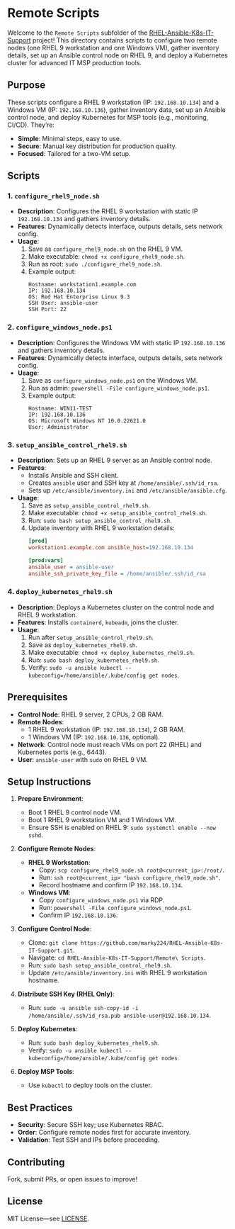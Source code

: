 # Remote Scripts

Welcome to the `Remote Scripts` subfolder of the [RHEL-Ansible-K8s-IT-Support](https://github.com/marky224/RHEL-Ansible-K8s-IT-Support) project! This directory contains scripts to configure two remote nodes (one RHEL 9 workstation and one Windows VM), gather inventory details, set up an Ansible control node on RHEL 9, and deploy a Kubernetes cluster for advanced IT MSP production tools.

## Purpose

These scripts configure a RHEL 9 workstation (IP: `192.168.10.134`) and a Windows VM (IP: `192.168.10.136`), gather inventory data, set up an Ansible control node, and deploy Kubernetes for MSP tools (e.g., monitoring, CI/CD). They’re:
- **Simple**: Minimal steps, easy to use.
- **Secure**: Manual key distribution for production quality.
- **Focused**: Tailored for a two-VM setup.

## Scripts

### 1. `configure_rhel9_node.sh`
- **Description**: Configures the RHEL 9 workstation with static IP `192.168.10.134` and gathers inventory details.
- **Features**: Dynamically detects interface, outputs details, sets network config.
- **Usage**:
  1. Save as `configure_rhel9_node.sh` on the RHEL 9 VM.
  2. Make executable: `chmod +x configure_rhel9_node.sh`.
  3. Run as root: `sudo ./configure_rhel9_node.sh`.
  4. Example output:
     ```
     Hostname: workstation1.example.com
     IP: 192.168.10.134
     OS: Red Hat Enterprise Linux 9.3
     SSH User: ansible-user
     SSH Port: 22
     ```

### 2. `configure_windows_node.ps1`
- **Description**: Configures the Windows VM with static IP `192.168.10.136` and gathers inventory details.
- **Features**: Dynamically detects interface, outputs details, sets network config.
- **Usage**:
  1. Save as `configure_windows_node.ps1` on the Windows VM.
  2. Run as admin: `powershell -File configure_windows_node.ps1`.
  3. Example output:
     ```
     Hostname: WIN11-TEST
     IP: 192.168.10.136
     OS: Microsoft Windows NT 10.0.22621.0
     User: Administrator
     ```

### 3. `setup_ansible_control_rhel9.sh`
- **Description**: Sets up an RHEL 9 server as an Ansible control node.
- **Features**:
  - Installs Ansible and SSH client.
  - Creates `ansible` user and SSH key at `/home/ansible/.ssh/id_rsa`.
  - Sets up `/etc/ansible/inventory.ini` and `/etc/ansible/ansible.cfg`.
- **Usage**:
  1. Save as `setup_ansible_control_rhel9.sh`.
  2. Make executable: `chmod +x setup_ansible_control_rhel9.sh`.
  3. Run: `sudo bash setup_ansible_control_rhel9.sh`.
  4. Update inventory with RHEL 9 workstation details:
     ```ini
     [prod]
     workstation1.example.com ansible_host=192.168.10.134

     [prod:vars]
     ansible_user = ansible-user
     ansible_ssh_private_key_file = /home/ansible/.ssh/id_rsa
     ```

### 4. `deploy_kubernetes_rhel9.sh`
- **Description**: Deploys a Kubernetes cluster on the control node and RHEL 9 workstation.
- **Features**: Installs `containerd`, `kubeadm`, joins the cluster.
- **Usage**:
  1. Run after `setup_ansible_control_rhel9.sh`.
  2. Save as `deploy_kubernetes_rhel9.sh`.
  3. Make executable: `chmod +x deploy_kubernetes_rhel9.sh`.
  4. Run: `sudo bash deploy_kubernetes_rhel9.sh`.
  5. Verify: `sudo -u ansible kubectl --kubeconfig=/home/ansible/.kube/config get nodes`.

## Prerequisites

- **Control Node**: RHEL 9 server, 2 CPUs, 2 GB RAM.
- **Remote Nodes**: 
  - 1 RHEL 9 workstation (IP: `192.168.10.134`), 2 GB RAM.
  - 1 Windows VM (IP: `192.168.10.136`, optional).
- **Network**: Control node must reach VMs on port 22 (RHEL) and Kubernetes ports (e.g., 6443).
- **User**: `ansible-user` with `sudo` on RHEL 9 VM.

## Setup Instructions

1. **Prepare Environment**:
   - Boot 1 RHEL 9 control node VM.
   - Boot 1 RHEL 9 workstation VM and 1 Windows VM.
   - Ensure SSH is enabled on RHEL 9: `sudo systemctl enable --now sshd`.

2. **Configure Remote Nodes**:
   - **RHEL 9 Workstation**:
     - Copy: `scp configure_rhel9_node.sh root@<current_ip>:/root/`.
     - Run: `ssh root@<current_ip> "bash configure_rhel9_node.sh"`.
     - Record hostname and confirm IP `192.168.10.134`.
   - **Windows VM**:
     - Copy `configure_windows_node.ps1` via RDP.
     - Run: `powershell -File configure_windows_node.ps1`.
     - Confirm IP `192.168.10.136`.

3. **Configure Control Node**:
   - Clone: `git clone https://github.com/marky224/RHEL-Ansible-K8s-IT-Support.git`.
   - Navigate: `cd RHEL-Ansible-K8s-IT-Support/Remote\ Scripts`.
   - Run: `sudo bash setup_ansible_control_rhel9.sh`.
   - Update `/etc/ansible/inventory.ini` with RHEL 9 workstation hostname.

4. **Distribute SSH Key (RHEL Only)**:
   - Run: `sudo -u ansible ssh-copy-id -i /home/ansible/.ssh/id_rsa.pub ansible-user@192.168.10.134`.

5. **Deploy Kubernetes**:
   - Run: `sudo bash deploy_kubernetes_rhel9.sh`.
   - Verify: `sudo -u ansible kubectl --kubeconfig=/home/ansible/.kube/config get nodes`.

6. **Deploy MSP Tools**:
   - Use `kubectl` to deploy tools on the cluster.

## Best Practices

- **Security**: Secure SSH key; use Kubernetes RBAC.
- **Order**: Configure remote nodes first for accurate inventory.
- **Validation**: Test SSH and IPs before proceeding.

## Contributing

Fork, submit PRs, or open issues to improve!

## License

MIT License—see [LICENSE](https://github.com/marky224/RHEL-Ansible-K8s-IT-Support/blob/main/LICENSE).
